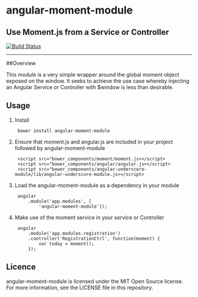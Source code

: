 # angular-moment-module

## Use Moment.js from a Service or Controller

[![Build Status](https://travis-ci.org/patnolanireland/angular-moment-module.svg)](https://travis-ci.org/patnolanireland/angular-moment-module)

---

##Overview

This module is a very simple wrapper around the global moment object exposed on the window.  It seeks to achieve
 the use case whereby injecting an Angular Service or Controller with $window is less than desirable.

## Usage

1. Install

        bower install angular-moment-module

2. Ensure that moment.js and angular.js are included in your project followed by angular-moment-module

        <script src="bower_components/moment/moment.js></script>
        <script src="bower_components/angular/angular.js></script>
        <script src="bower_components/angular-underscore-module/lib/angular-underscore-module.js></script>

3. Load the angular-moment-module as a dependency in your module

        angular
            .module('app.modules', [
                'angular-moment-module']);

4. Make use of the moment service in your service or Controller

        angular
            .module('app.modules.registration')
            .controller('RegistrationCtrl', function(moment) {
                var today = moment();
            });

## Licence

angular-moment-module is licensed under the MIT Open Source license. For more information, see the LICENSE file in this
repository.


